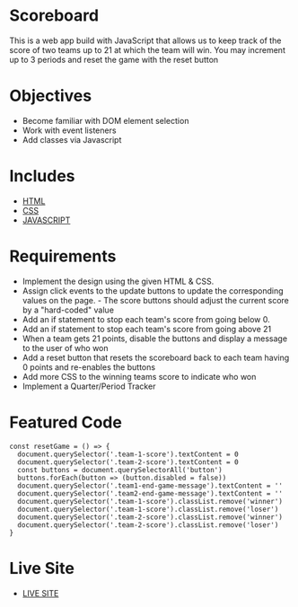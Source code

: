 # Scoreboard

This is a web app build with JavaScript that allows us to keep track of the score of two teams up to 21 at which the team will win. You may increment up to 3 periods and reset the game with the reset button

# Objectives

- Become familiar with DOM element selection
- Work with event listeners
- Add classes via Javascript

# Includes

- [HTML](https://developer.mozilla.org/en-US/docs/Web/HTML)
- [CSS](https://developer.mozilla.org/en-US/docs/Web/CSS)
- [JAVASCRIPT](https://developer.mozilla.org/en-US/docs/Web/JavaScript)

# Requirements

- Implement the design using the given HTML & CSS.
- Assign click events to the update buttons to update the corresponding values on the page. - The score buttons should adjust the current score by a "hard-coded" value
- Add an if statement to stop each team's score from going below 0.
- Add an if statement to stop each team's score from going above 21
- When a team gets 21 points, disable the buttons and display a message to the user of who won
- Add a reset button that resets the scoreboard back to each team having 0 points and re-enables the buttons
- Add more CSS to the winning teams score to indicate who won
- Implement a Quarter/Period Tracker

# Featured Code

```JSX
const resetGame = () => {
  document.querySelector('.team-1-score').textContent = 0
  document.querySelector('.team-2-score').textContent = 0
  const buttons = document.querySelectorAll('button')
  buttons.forEach(button => (button.disabled = false))
  document.querySelector('.team1-end-game-message').textContent = ''
  document.querySelector('.team2-end-game-message').textContent = ''
  document.querySelector('.team-1-score').classList.remove('winner')
  document.querySelector('.team-1-score').classList.remove('loser')
  document.querySelector('.team-2-score').classList.remove('winner')
  document.querySelector('.team-2-score').classList.remove('loser')
}
```

# Live Site

- [LIVE SITE](https://scoreboard-sam.netlify.app/)

